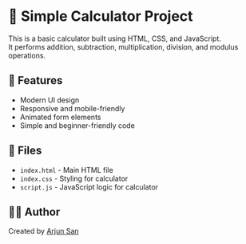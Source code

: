 # 🧮 Simple Calculator Project

This is a basic calculator built using HTML, CSS, and JavaScript.  
It performs addition, subtraction, multiplication, division, and modulus operations.

## 🔧 Features

- Modern UI design
- Responsive and mobile-friendly
- Animated form elements
- Simple and beginner-friendly code

## 📂 Files

- `index.html` - Main HTML file
- `index.css` - Styling for calculator
- `script.js` - JavaScript logic for calculator

## 👨‍💻 Author

Created by [Arjun San](https://github.com/arjunsan22)
